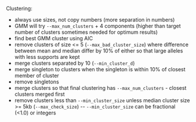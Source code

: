 Clustering:
- always use sizes, not copy numbers (more separation in numbers)
- GMM will try `--max_num_clusters` + 4 components (higher than target number of clusters sometimes needed for optimum results)
- find best GMM cluster using AIC
- remove clusters of size <= 5 (`--max_bad_cluster_size`) where difference between mean and median differ by 10% of either so that large alleles with less supports are kept
- merge clusters separated by 10 (`--min_cluster_d`)
- merge singleton to clusters when the singleton is within 10% of closest member of cluster
- remove singletons
- merge clusters so that final clustering has `--max_num_clusters` - closest clusters merged first
- remove clusters less than `--min_cluster_size` unless median cluster size >= 5kb (`--max_check_size`)
-- `--min_cluster_size` can be fractional (<1.0) or integers


